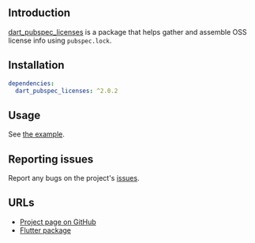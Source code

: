 ## Introduction

[dart_pubspec_licenses](https://pub.dev/packages/dart_pubspec_licenses) is a package that helps gather and assemble OSS license info using `pubspec.lock`.

## Installation

```yaml
dependencies:
  dart_pubspec_licenses: ^2.0.2
```

## Usage

See [the example](https://github.com/espresso3389/flutter_oss_licenses/blob/master/packages/dart_pubspec_licenses/example/generate_licenses.dart).

## Reporting issues

Report any bugs on the project's [issues](https://github.com/espresso3389/flutter_oss_licenses/issues).

## URLs

- [Project page on GitHub](https://github.com/espresso3389/flutter_oss_licenses)
- [Flutter package](https://pub.dev/packages/flutter_oss_licenses)
